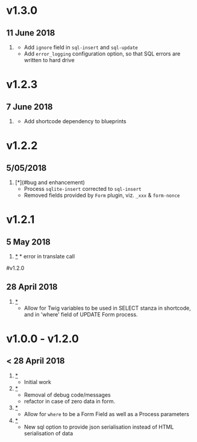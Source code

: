 # v1.3.0
## 11 June 2018
1. [](#enhancement)
    * Add `ignore` field in `sql-insert` and `sql-update`
    * Add `error_logging` configuration option, so that SQL errors are written to hard drive

# v1.2.3
## 7 June 2018
1. [](#update)
    * Add shortcode dependency to blueprints

# v1.2.2
##  5/05/2018
1. [*](#bug and enhancement)
    * Process `sqlite-insert` corrected to `sql-insert`
    * Removed fields provided by `Form` plugin, viz. `_xxx` & `form-nonce`

# v1.2.1
##  5 May 2018
1. [*](#minor)
        * error in translate call

#v1.2.0
##  28 April 2018
1. [*](#major )
    * Allow for Twig variables to be used in SELECT stanza in shortcode, and in 'where' field of UPDATE Form process.

# v1.0.0 - v1.2.0
##  < 28 April 2018

1. [*](#new)
    * Initial work
2. [*](#minor)
    * Removal of debug code/messages
    * refactor in case of zero data in form.
3. [*](#minor)
    * Allow for `where` to be a Form Field as well as a Process parameters
4. [*](#major)
    * New sql option to provide json serialisation instead of HTML serialisation of data
